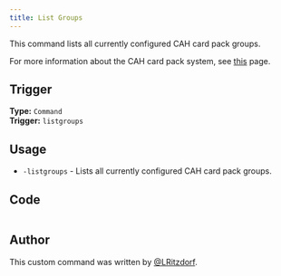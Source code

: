 ```yaml
---
title: List Groups
---
```


This command lists all currently configured CAH card pack groups.

For more information about the CAH card pack system, see [this](overview) page.

## Trigger

**Type:** `Command`<br />
**Trigger:** `listgroups`

## Usage

- `-listgroups` - Lists all currently configured CAH card pack groups.

## Code

```go file=../../../../src/fun/cah_groups/listgroups.go.tmpl

```

## Author

This custom command was written by [@LRitzdorf](https://github.com/LRitzdorf).
